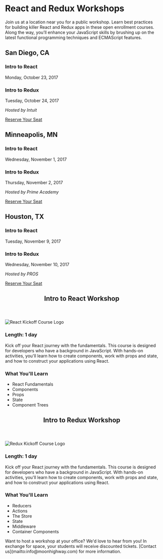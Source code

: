 React and Redux Workshops
=======

Join us at a location near you for a public workshop. Learn best practices for building killer React and Redux apps in these open enrollment courses. Along the way, you’ll enhance your JavaScript skills by brushing up on the latest functional programming techniques and ECMAScript features.

<section class="course-box">
<div>
<h2>San Diego, CA</h2>
<div>
<h3>Intro to React</h3>
<p>Monday, October 23, 2017</p>
<h3>Intro to Redux</h3>
<p>Tuesday, October 24, 2017</p>
<p><i>Hosted by Intuit</i></p>
</div>
<a href="https://ti.to/moon-highway/react-and-redux-workshop" target="_blank">Reserve Your Seat</a>
</div>
<div>
<h2>Minneapolis, MN</h2>
<div>
<h3>Intro to React</h3>
<p>Wednesday, November 1, 2017</p>
<h3>Intro to Redux</h3>
<p>Thursday, November 2, 2017</p>
<p><i>Hosted by Prime Academy</i></p>
</div>
<a href="https://ti.to/moon-highway/react-workshop-mn" target="_blank">Reserve Your Seat</a>
</div>
<div>
<h2>Houston, TX</h2>
<div>
<h3>Intro to React</h3>
<p>Tuesday, November 9, 2017</p>
<h3>Intro to Redux</h3>
<p>Wednesday, November 10, 2017</p>
<p><i>Hosted by PROS</i></p>
</div>
<a href="https://ti.to/moon-highway/react-workshop-mn" target="_blank">Reserve Your Seat</a>
</div>
</section>


<section class="mh-course">
  <header>
    <h2>Intro to React Workshop</h2>
  </header>
  <div>
  <img src="/img/logo/react.svg" alt="React Kickoff Course Logo" />
    <div>
    <h3>Length: 1 day</h3>  
    <p>Kick off your React journey with the fundamentals. This course is designed for developers who have a background in JavaScript. With hands-on activities, you'll learn how to create components, work with props and state, and how to construct your applications using React.</p>
    </div>
    <div>
    <h3>What You'll Learn</h3>
    <ul>
      <li>React Fundamentals</li>
      <li>Components</li>
      <li>Props</li>
      <li>State</li>
      <li>Component Trees</li>
    </ul>
    </div>
    </div>
</section>    
  <section class="mh-course">
  <header>
    <h2>Intro to Redux Workshop</h2>
  </header>
    <div>
    <img src="/img/logo/redux.png" alt="Redux Kickoff Course Logo" />
      <div>
      <h3>Length: 1 day</h3>
      <p>Kick off your React journey with the fundamentals. This course is designed for developers who have a background in JavaScript. With hands-on activities, you'll learn how to create components, work with props and state, and how to construct your applications using React.</p>
      </div>
      <div>
      <h3>What You'll Learn</h3>
      <ul>
        <li>Reducers</li>
        <li>Actions</li>
        <li>The Store</li>
        <li>State</li>
        <li>Middleware</li>
        <li>Container Components</li>
      </ul>
      </div>
      </div>
</section>
  <section>
          <p>Want to host a workshop at your office? We'd love to hear from you! In exchange for space, your students will receive discounted tickets. [Contact us](mailto:info@moonhighway.com) for more information.</p>
    </section>
